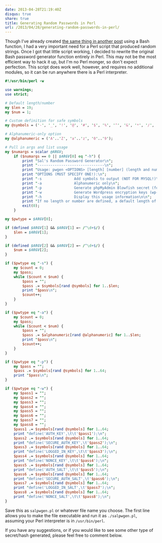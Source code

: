 ```yaml
---
date: 2013-04-28T21:19:40Z
disqus: true
share: true
title: Generating Random Passwords in Perl
url: /2013/04/28/generating-random-passwords-in-perl/
---
```


Though I've already created <a href="https://lamendo.la/2012/07/05/generating-random-passwords-using-your-systems-random-source/">the same thing in another post</a> using a Bash function, I had a very important need for a Perl script that produced random strings. Once I got that little script working, I decided to rewrite the original Bash password generator function entirely in Perl. This may not be the most efficient way to hack it up, but I'm no Perl monger, so don't expect perfection. This script does work well, however, and requires no additional modules, so it can be run anywhere there is a Perl interpreter.

```perl
#!/usr/bin/perl -w

use warnings;
use strict;

# Default length/number
my $len = 19;
my $num = 1;

# Custom definition for safe symbols
my @symbols = ('-', '_', '!', '@', '#', '$', '%', '^', '&', '*', '/', '\\', '(', ')', '_', '+', '{', '}', '|', ':', '<', '>', '?', '=', 'A'..'Z', 'a'..'z', '0'..'9');

# Alphanumeric-only option
my @alphanumeric = ('A'..'Z', 'a'..'z', '0'..'9');

# Pull in args and list usage
my $numargs = scalar @ARGV; 
    if ($numargs == 0 || $ARGV[0] eq "-h") {
        print "Sal's Random Password Generator\n";
        print "-------------------------------\n";
        print "Usage: pwgen <OPTIONS> [length] [number] (length and number optional)\n\n";
        print "OPTIONS (MUST SPECIFY ONE!):\n";
        print "-s               Add symbols to output (NOT FOR MYSQL!)\n";
        print "-a               Alphanumeric only\n";
        print "-p               Generate phpMyAdmin Blowfish secret (for cookie auth)\n";
        print "-w               Generate Wordpress encryption keys (wp-config.php)\n";
        print "-h               Display this usage information\n\n";
        print "If no length or number are defined, a default length of $len and number of $num will be used.\n";
        exit(0);
    } 

my $pwtype = $ARGV[0];

if (defined $ARGV[1] && $ARGV[1] =~ /^\d+$/) {
    $len = $ARGV[1];
}

if (defined $ARGV[2] && $ARGV[2] =~ /^\d+$/) {
    $num = $ARGV[2];
}

if ($pwtype eq "-s") {
    my $count = 0;
    my $pass;
    while ($count < $num) {
        $pass = "";
        $pass .= $symbols[rand @symbols] for 1..$len;
        print "$pass\n";
        $count++;
    }
}

if ($pwtype eq "-a") {
    my $count = 0;
    my $pass;
    while ($count < $num) {
        $pass = "";
        $pass .= $alphanumeric[rand @alphanumeric] for 1..$len;
        print "$pass\n";
        $count++;
    }
}

if ($pwtype eq "-p") {
    my $pass = "";
    $pass .= $symbols[rand @symbols] for 1..64;
    print "$pass\n";
}

if ($pwtype eq "-w") {
    my $pass1 = "";
    my $pass2 = "";
    my $pass3 = "";
    my $pass4 = "";
    my $pass5 = "";
    my $pass6 = "";
    my $pass7 = "";
    my $pass8 = "";
    $pass1 .= $symbols[rand @symbols] for 1..64;
    print "define('AUTH_KEY',\t\t'$pass1');\n";
    $pass2 .= $symbols[rand @symbols] for 1..64;
    print "define('SECURE_AUTH_KEY',\t'$pass2');\n";
    $pass3 .= $symbols[rand @symbols] for 1..64;
    print "define('LOGGED_IN_KEY',\t\t'$pass3');\n";
    $pass4 .= $symbols[rand @symbols] for 1..64;
    print "define('NONCE_KEY',\t\t'$pass4');\n";
    $pass5 .= $symbols[rand @symbols] for 1..64;
    print "define('AUTH_SALT',\t\t'$pass5');\n";
    $pass6 .= $symbols[rand @symbols] for 1..64;
    print "define('SECURE_AUTH_SALT',\t'$pass6');\n";
    $pass7 .= $symbols[rand @symbols] for 1..64;
    print "define('LOGGED_IN_SALT',\t'$pass7');\n";
    $pass8 .= $symbols[rand @symbols] for 1..64;
    print "define('NONCE_SALT',\t\t'$pass8');\n";
}
```

Save this as `salpwgen.pl` or whatever file name you choose. The first line allows you to make the file executable and run it as `./salpwgen.pl`, assuming your Perl interpreter is in `/usr/bin/perl`.

If you have any suggestions, or if you would like to see some other type of secret/hash generated, please feel free to comment below.
